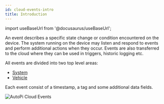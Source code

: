 ```yaml
---
id: cloud-events-intro
title: Introduction
---
```


import useBaseUrl from '@docusaurus/useBaseUrl';

An event describes a specific state change or condition encountered on the device.
The system running on the device may listen and respond to events and perform additional actions when they occur. Events are also transferred to the cloud where they can be used in triggers, historic logging etc.

All events are divided into two top level areas:

  - [System](system.md)
  - [Vehicle](vehicle.md)

Each event consist of a timestamp, a tag and some additional data fields.

![AutoPi Cloud Events](/img/cloud/device_management/events/events.jpg)

